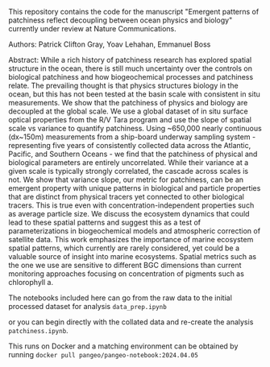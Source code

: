 This repository contains the code for the manuscript "Emergent patterns of patchiness reflect decoupling between ocean physics and biology" currently under review at Nature Communications.

Authors: Patrick Clifton Gray, Yoav Lehahan, Emmanuel Boss

Abstract: While a rich history of patchiness research has explored spatial structure in the ocean, there is still much uncertainty over the controls on biological patchiness and how biogeochemical processes and patchiness relate. The prevailing thought is that physics structures biology in the ocean, but this has not been tested at the basin scale with consistent in situ measurements. We show that the patchiness of physics and biology are decoupled at the global scale. We use a global dataset of in situ surface optical properties from the R/V Tara program and use the slope of spatial scale vs variance to quantify patchiness. Using ~650,000 nearly continuous (dx~150m) measurements from a ship-board underway sampling system - representing five years of consistently collected data across the Atlantic, Pacific, and Southern Oceans - we find that the patchiness of physical and biological parameters are entirely uncorrelated. While their variance at a given scale is typically strongly correlated, the cascade across scales is not. We show that variance slope, our metric for patchiness, can be an emergent property with unique patterns in biological and particle properties that are distinct from physical tracers yet connected to other biological tracers. This is true even with concentration-independent properties such as average particle size. We discuss the ecosystem dynamics that could lead to these spatial patterns and suggest this as a test of parameterizations in biogeochemical models and atmospheric correction of satellite data. This work emphasizes the importance of marine ecosystem spatial patterns, which currently are rarely considered, yet could be a valuable source of insight into marine ecosystems. Spatial metrics such as the one we use are sensitive to different BGC dimensions than current monitoring approaches focusing on concentration of pigments such as chlorophyll a. 

The notebooks included here can go from the raw data to the initial processed dataset for analysis `data_prep.ipynb`

or you can begin directly with the collated data and re-create the analysis `patchiness.ipynb`.

This runs on Docker and a matching environment can be obtained by running `docker pull pangeo/pangeo-notebook:2024.04.05`
